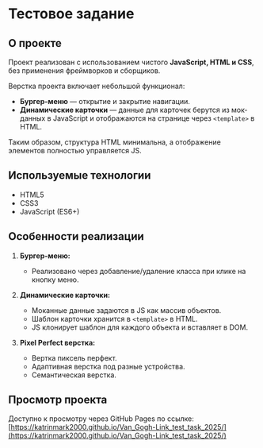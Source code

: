 # Тестовое задание

## О проекте
  
Проект реализован с использованием чистого **JavaScript, HTML и CSS**, без применения фреймворков и сборщиков.  

Верстка проекта включает небольшой функционал:

- **Бургер-меню** — открытие и закрытие навигации.  
- **Динамические карточки** — данные для карточек берутся из мок-данных в JavaScript и отображаются на странице через `<template>` в HTML.  

Таким образом, структура HTML минимальна, а отображение элементов полностью управляется JS.

## Используемые технологии

- HTML5  
- CSS3  
- JavaScript (ES6+)  

## Особенности реализации

1. **Бургер-меню:**  
   - Реализовано через добавление/удаление класса при клике на кнопку меню.  

2. **Динамические карточки:**  
   - Моканные данные задаются в JS как массив объектов.  
   - Шаблон карточки хранится в `<template>` в HTML.  
   - JS клонирует шаблон для каждого объекта и вставляет в DOM.
  
3. **Pixel Perfect верстка:**
   - Вертка пиксель перфект.
   - Адаптивная верстка под разные устройства.
   - Семантическая верстка. 


## Просмотр проекта
Доступно к просмотру через GitHub Pages по ссылке:  
[https://katrinmark2000.github.io/Van_Gogh-Link_test_task_2025/](https://katrinmark2000.github.io/Van_Gogh-Link_test_task_2025/)
